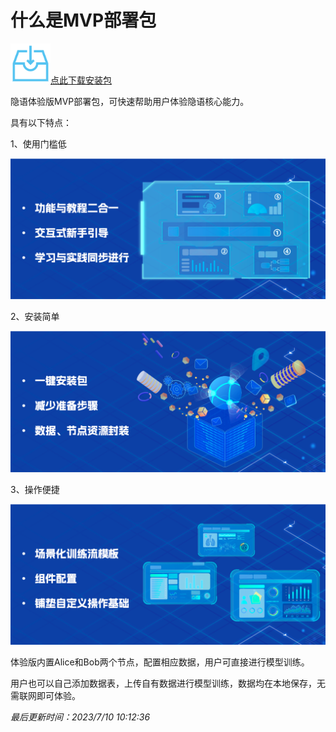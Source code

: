 # 什么是MVP部署包

![Download Images](../imgs/download_image.png)[点此下载安装包](https://secretflow-public.oss-cn-hangzhou.aliyuncs.com/mvp-packages/secretflow-allinone-package-latest.tar.gz)

隐语体验版MVP部署包，可快速帮助用户体验隐语核心能力。

具有以下特点：

1、使用门槛低

![Use_Threshold](../imgs/use_threshold.png)

2、安装简单

![Simple_Installation](../imgs/simple_installation.png)

3、操作便捷

![Easy To Operate](../imgs/easy_to_operate.png)

体验版内置Alice和Bob两个节点，配置相应数据，用户可直接进行模型训练。

用户也可以自己添加数据表，上传自有数据进行模型训练，数据均在本地保存，无需联网即可体验。

*最后更新时间：2023/7/10 10:12:36*